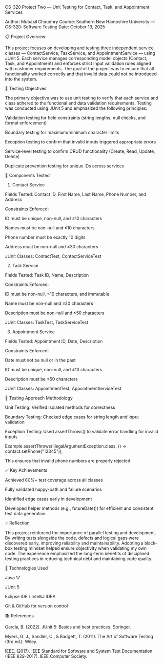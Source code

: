 CS-320 Project Two — Unit Testing for Contact, Task, and Appointment Services

Author: Mubasil Choudhry
Course: Southern New Hampshire University — CS-320: Software Testing
Date: October 19, 2025

📋 Project Overview

This project focuses on developing and testing three independent service classes — ContactService, TaskService, and AppointmentService — using JUnit 5.
Each service manages corresponding model objects (Contact, Task, and Appointment) and enforces strict input validation rules aligned with customer requirements.
The goal of the project was to ensure that all functionality worked correctly and that invalid data could not be introduced into the system.

🧪 Testing Objectives

The primary objective was to use unit testing to verify that each service and class adhered to the functional and data validation requirements.
Testing was conducted using JUnit 5 and emphasized the following principles:

Validation testing for field constraints (string lengths, null checks, and format enforcement)

Boundary testing for maximum/minimum character limits

Exception testing to confirm that invalid inputs triggered appropriate errors

Service-level testing to confirm CRUD functionality (Create, Read, Update, Delete)

Duplicate prevention testing for unique IDs across services

🧩 Components Tested
1. Contact Service

Fields Tested: Contact ID, First Name, Last Name, Phone Number, and Address

Constraints Enforced:

ID must be unique, non-null, and ≤10 characters

Names must be non-null and ≤10 characters

Phone number must be exactly 10 digits

Address must be non-null and ≤30 characters

JUnit Classes: ContactTest, ContactServiceTest

2. Task Service

Fields Tested: Task ID, Name, Description

Constraints Enforced:

ID must be non-null, ≤10 characters, and immutable

Name must be non-null and ≤20 characters

Description must be non-null and ≤50 characters

JUnit Classes: TaskTest, TaskServiceTest

3. Appointment Service

Fields Tested: Appointment ID, Date, Description

Constraints Enforced:

Date must not be null or in the past

ID must be unique, non-null, and ≤10 characters

Description must be ≤50 characters

JUnit Classes: AppointmentTest, AppointmentServiceTest

🧠 Testing Approach
Methodology

Unit Testing: Verified isolated methods for correctness

Boundary Testing: Checked edge cases for string length and input validation

Exception Testing: Used assertThrows() to validate error handling for invalid inputs

Example
assertThrows(IllegalArgumentException.class, () -> contact.setPhone("12345"));


This ensures that invalid phone numbers are properly rejected.

✅ Key Achievements

Achieved 80%+ test coverage across all classes

Fully validated happy-path and failure scenarios

Identified edge cases early in development

Developed helper methods (e.g., futureDate()) for efficient and consistent test data generation

💡 Reflection

This project reinforced the importance of parallel testing and development.
By writing tests alongside the code, defects and logical gaps were discovered early, improving reliability and maintainability.
Adopting a black-box testing mindset helped ensure objectivity when validating my own code.
The experience emphasized the long-term benefits of disciplined testing practices in reducing technical debt and maintaining code quality.

🧱 Technologies Used

Java 17

JUnit 5

Eclipse IDE / IntelliJ IDEA

Git & GitHub for version control

📚 References

García, B. (2022). JUnit 5: Basics and best practices. Springer.

Myers, G. J., Sandler, C., & Badgett, T. (2011). The Art of Software Testing (3rd ed.). Wiley.

IEEE. (2017). IEEE Standard for Software and System Test Documentation (IEEE 829-2017). IEEE Computer Society.

